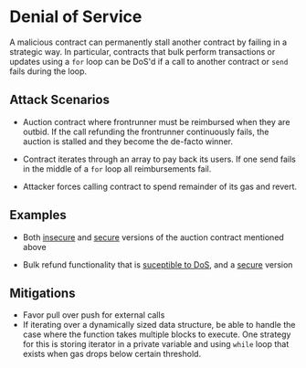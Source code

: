 # Denial of Service

A malicious contract can permanently stall another contract by failing
in a strategic way. In particular, contracts that bulk perform transactions or updates using
a `for` loop can be DoS'd if a call to another contract or `send` fails during the loop. 

## Attack Scenarios

- Auction contract where frontrunner must be reimbursed when they are outbid. If the call refunding
the frontrunner continuously fails, the auction is stalled and they become the de-facto winner.

- Contract iterates through an array to pay back its users. If one send fails in the middle of a `for` loop
all reimbursements fail.

- Attacker forces calling contract to spend remainder of its gas and revert.

## Examples

- Both [insecure](denial_of_service/auction.sol#L4) and [secure](denial_of_service/auction.sol#L26) versions of the auction contract mentioned above

- Bulk refund functionality that is [suceptible to DoS](denial_of_service/list_dos.sol#L3), and a [secure](denial_of_service/list_dos.sol#L29) version

## Mitigations

- Favor pull over push for external calls
- If iterating over a dynamically sized data structure, be able to handle the case where the function
takes multiple blocks to execute. One strategy for this is storing iterator in a private variable and
using `while` loop that exists when gas drops below certain threshold.